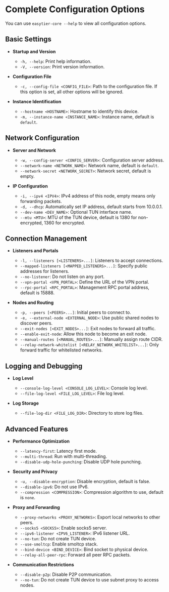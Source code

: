 # Complete Configuration Options

You can use `easytier-core --help` to view all configuration options.

## Basic Settings

- **Startup and Version**

  - `-h, --help`: Print help information.
  - `-V, --version`: Print version information.

- **Configuration File**

  - `-c, --config-file <CONFIG_FILE>`: Path to the configuration file. If this option is set, all other options will be ignored.

- **Instance Identification**
  - `--hostname <HOSTNAME>`: Hostname to identify this device.
  - `-m, --instance-name <INSTANCE_NAME>`: Instance name, default is `default`.

## Network Configuration

- **Server and Network**

  - `-w, --config-server <CONFIG_SERVER>`: Configuration server address.
  - `--network-name <NETWORK_NAME>`: Network name, default is `default`.
  - `--network-secret <NETWORK_SECRET>`: Network secret, default is empty.

- **IP Configuration**
  - `-i, --ipv4 <IPV4>`: IPv4 address of this node, empty means only forwarding packets.
  - `-d, --dhcp`: Automatically set IP address, default starts from 10.0.0.1.
  - `--dev-name <DEV_NAME>`: Optional TUN interface name.
  - `--mtu <MTU>`: MTU of the TUN device, default is 1380 for non-encrypted, 1360 for encrypted.

## Connection Management

- **Listeners and Portals**

  - `-l, --listeners [<LISTENERS>...]`: Listeners to accept connections.
  - `--mapped-listeners [<MAPPED_LISTENERS>...]`: Specify public addresses for listeners.
  - `--no-listener`: Do not listen on any port.
  - `--vpn-portal <VPN_PORTAL>`: Define the URL of the VPN portal.
  - `--rpc-portal <RPC_PORTAL>`: Management RPC portal address, default is 15888.

- **Nodes and Routing**
  - `-p, --peers [<PEERS>...]`: Initial peers to connect to.
  - `-e, --external-node <EXTERNAL_NODE>`: Use public shared nodes to discover peers.
  - `--exit-nodes [<EXIT_NODES>...]`: Exit nodes to forward all traffic.
  - `--enable-exit-node`: Allow this node to become an exit node.
  - `--manual-routes [<MANUAL_ROUTES>...]`: Manually assign route CIDR.
  - `--relay-network-whitelist [<RELAY_NETWORK_WHITELIST>...]`: Only forward traffic for whitelisted networks.

## Logging and Debugging

- **Log Level**

  - `--console-log-level <CONSOLE_LOG_LEVEL>`: Console log level.
  - `--file-log-level <FILE_LOG_LEVEL>`: File log level.

- **Log Storage**
  - `--file-log-dir <FILE_LOG_DIR>`: Directory to store log files.

## Advanced Features

- **Performance Optimization**

  - `--latency-first`: Latency first mode.
  - `--multi-thread`: Run with multi-threading.
  - `--disable-udp-hole-punching`: Disable UDP hole punching.

- **Security and Privacy**

  - `-u, --disable-encryption`: Disable encryption, default is false.
  - `--disable-ipv6`: Do not use IPv6.
  - `--compression <COMPRESSION>`: Compression algorithm to use, default is `none`.

- **Proxy and Forwarding**

  - `--proxy-networks <PROXY_NETWORKS>`: Export local networks to other peers.
  - `--socks5 <SOCKS5>`: Enable socks5 server.
  - `--ipv6-listener <IPV6_LISTENER>`: IPv6 listener URL.
  - `--no-tun`: Do not create TUN device.
  - `--use-smoltcp`: Enable smoltcp stack.
  - `--bind-device <BIND_DEVICE>`: Bind socket to physical device.
  - `--relay-all-peer-rpc`: Forward all peer RPC packets.

- **Communication Restrictions**
  - `--disable-p2p`: Disable P2P communication.
  - `--no-tun`: Do not create TUN device to use subnet proxy to access nodes.
